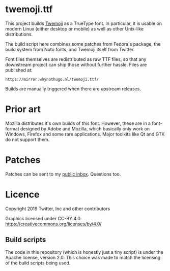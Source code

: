 # twemoji.ttf

This project builds [Twemoji](https://github.com/twitter/twemoji) as a TrueType
font. In particular, it is usable on modern Linux (either desktop or mobile) as
well as other Unix-like distributions.

The build script here combines some patches from Fedora's package, the build
system from Noto fonts, and Twemoji itself from Twitter.

Font files themselves are redistributed as raw TTF files, so that any
downstream project can ship those without further hassle. Files are published
at:

    https://mirror.whynothugo.nl/twemoji.ttf/

Builds are manually triggered when there are upstream releases.

# Prior art

Mozilla distributes it's own builds of this font. However, these are in a
font-format designed by Adobe and Mozilla, which basically only work on
Windows, Firefox and some rare applications. Major toolkits like Qt and GTK do
not support them.

# Patches

Patches can be sent to my [public inbox]. Questions too.

[public inbox]: https://lists.sr.ht/~whynothugo/public-inbox

# Licence

Copyright 2019 Twitter, Inc and other contributors

Graphics licensed under CC-BY 4.0: https://creativecommons.org/licenses/by/4.0/

## Build scripts

The code in this repository (which is honestly just a tiny script) is under the
Apache license, version 2.0. This choice was made to match the licensing of the
build scripts being used.
